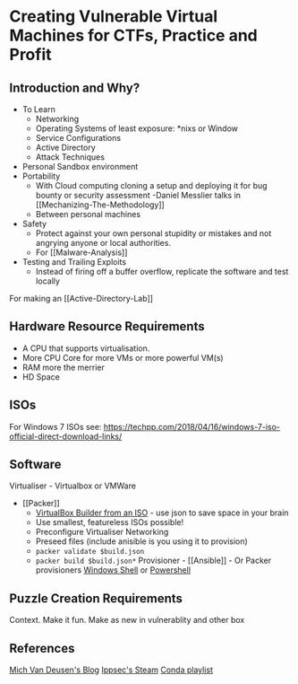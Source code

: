 # Creating Vulnerable Virtual Machines for CTFs, Practice and Profit


## Introduction and Why?

- To Learn 
	- Networking
	- Operating Systems of least exposure: \*nixs or Window
	- Service Configurations
	- Active Directory
	- Attack Techniques
- Personal Sandbox environment 
- Portability
	- With Cloud computing cloning a setup  and deploying it for bug bounty or security assessment -Daniel Messlier talks in [[Mechanizing-The-Methodology]] 
	- Between personal machines
- Safety
	- Protect against your own personal stupidity or mistakes and not angrying anyone or local authorities.
	- For [[Malware-Analysis]]
- Testing and Trailing Exploits
	- Instead of firing off a buffer overflow, replicate the software and test locally 

For making an [[Active-Directory-Lab]]

## Hardware Resource Requirements

- A CPU that supports virtualisation.
- More CPU Core for more VMs or more powerful VM(s)
- RAM more the merrier
- HD Space

## ISOs

For Windows 7 ISOs see:
https://techpp.com/2018/04/16/windows-7-iso-official-direct-download-links/


## Software

Virtualiser - Virtualbox or VMWare
- [[Packer]]
	- [VirtualBox Builder from an ISO](https://developer.hashicorp.com/packer/plugins/builders/virtualbox) - use json to save space in your brain 
	- Use smallest, featureless ISOs possible!
	- Preconfigure Virtualiser Networking
	- Preseed files (include anisible is you using it to provision)
	- `packer validate $build.json`
	- `packer build $build.json*`
Provisioner - [[Ansible]] - Or Packer provisioners [Windows Shell](https://developer.hashicorp.com/packer/docs/provisioners/windows-shell) or [Powershell](https://www.packer.io/docs/provisioners/powershell)


## Puzzle Creation Requirements
Context. 
Make it fun.
Make as new in vulnerablity and other box 



## References

[Mich Van Deusen's Blog](https://micahvandeusen.com/creating-a-vulnerable-machine/)
[Ippsec's Steam](https://www.youtube.com/watch?v=B_7NIkSlYuQ)
[Conda playlist](https://www.youtube.com/playlist?list=PLDrNMcTNhhYoEjHYs0ZBfcSE7Hw46BeTA)